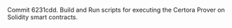 Commit 6231cdd.                    Build and Run scripts for executing the Certora Prover on Solidity smart contracts.
